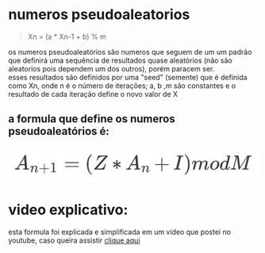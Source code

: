 # numeros pseudoaleatorios
> Xn = (a * Xn-1 + b) % m

os numeros pseudoaleatórios são numeros que seguem de um um padrão que definirá uma sequência de resultados quase aleatórios (não são aleatorios pois dependem um dos outros), porém paracem ser.<br>
esses resultados são definidos por uma "seed" (semente) que é definida como Xn, onde n é o número de iterações; a, b ,m são constantes e o resultado de cada iteração define o novo valor de X
<br>
## a formula que define os numeros pseudoaleatórios é:
<img src="img/formula.png">
<br>

# video explicativo:
esta formula foi explicada e simplificada em um vídeo que postei no youtube, caso queira assistir <a href="https://youtu.be/x46BwfXxzC4">clique aqui</a>
